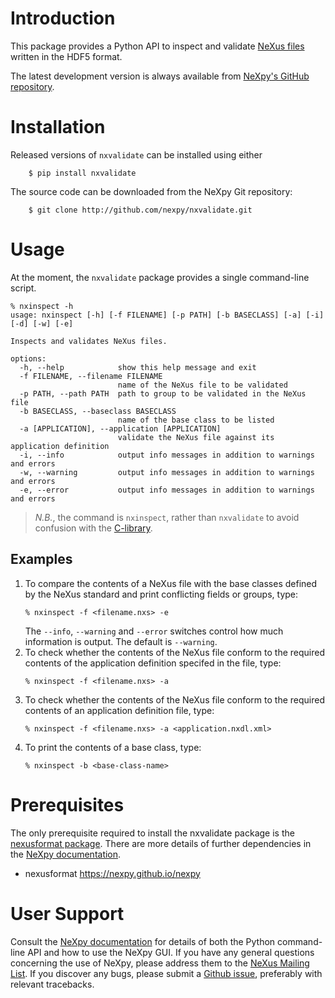 Introduction
============
This package provides a Python API to inspect and validate [NeXus 
files](http://www.nexusformat.org/) written in the HDF5 format.  

The latest development version is always available from [NeXpy's GitHub
repository](https://github.com/nexpy/nxvalidate).

Installation
============
Released versions of `nxvalidate` can be installed using either

```
    $ pip install nxvalidate
```

The source code can be downloaded from the NeXpy Git repository:

```
    $ git clone http://github.com/nexpy/nxvalidate.git
```

Usage
=====
At the moment, the `nxvalidate` package provides a single command-line script.

```
% nxinspect -h
usage: nxinspect [-h] [-f FILENAME] [-p PATH] [-b BASECLASS] [-a] [-i] [-d] [-w] [-e]

Inspects and validates NeXus files.

options:
  -h, --help            show this help message and exit
  -f FILENAME, --filename FILENAME
                        name of the NeXus file to be validated
  -p PATH, --path PATH  path to group to be validated in the NeXus file
  -b BASECLASS, --baseclass BASECLASS
                        name of the base class to be listed
  -a [APPLICATION], --application [APPLICATION]
                        validate the NeXus file against its application definition
  -i, --info            output info messages in addition to warnings and errors
  -w, --warning         output info messages in addition to warnings and errors
  -e, --error           output info messages in addition to warnings and errors
```

> *N.B.*, the command is `nxinspect`, rather than `nxvalidate` to avoid
> confusion with the [C-library](https://github.com/nexusformat/cnxvalidate).

Examples
--------
1. To compare the contents of a NeXus file with the base classes defined
   by the NeXus standard and print conflicting fields or groups, type:
   ```
   % nxinspect -f <filename.nxs> -e
   ```
   The `--info`, `--warning` and `--error` switches control how much 
   information is output. The default is `--warning`.
2. To check whether the contents of the NeXus file conform to the
   required contents of the application definition specifed in the file,
   type:
   ```
   % nxinspect -f <filename.nxs> -a
   ```
3. To check whether the contents of the NeXus file conform to the
   required contents of an application definition file, type:
   ```
   % nxinspect -f <filename.nxs> -a <application.nxdl.xml>
   ```
4. To print the contents of a base class, type:
   ```
   % nxinspect -b <base-class-name>
   ```

Prerequisites
=============
The only prerequisite required to install the nxvalidate package is the 
[nexusformat package](https://github.com/nexpy/nexusformat). There are 
more details of further dependencies in the 
[NeXpy documentation](http://nexpy.github.io/nexpy).

* nexusformat          https://nexpy.github.io/nexpy

User Support
============
Consult the [NeXpy documentation](https://nexpy.github.io/nexpy) for details 
of both the Python command-line API and how to use the NeXpy GUI. If you have 
any general questions concerning the use of NeXpy, please address 
them to the 
[NeXus Mailing List](http:s//download.nexusformat.org/doc/html/mailinglist.html). 
If you discover any bugs, please submit a 
[Github issue](https://github.com/nexpy/nxvalidate/issues), preferably with 
relevant tracebacks.
